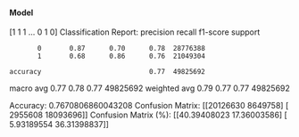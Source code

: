 #### Model
[1 1 1 ... 0 1 0]
Classification Report:
              precision    recall  f1-score   support

           0       0.87      0.70      0.78  28776388
           1       0.68      0.86      0.76  21049304

    accuracy                           0.77  49825692
   macro avg       0.77      0.78      0.77  49825692
weighted avg       0.79      0.77      0.77  49825692

Accuracy: 0.7670806860043208
Confusion Matrix:
[[20126630  8649758]
 [ 2955608 18093696]]
Confusion Matrix (%):
[[40.39408023 17.36003586]
 [ 5.93189554 36.31398837]]
